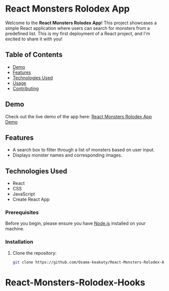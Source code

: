 # React Monsters Rolodex App  

Welcome to the **React Monsters Rolodex App**! This project showcases a simple React application where users can search for monsters from a predefined list. This is my first deployment of a React project, and I'm excited to share it with you!  

## Table of Contents  

- [Demo](#demo)  
- [Features](#features)  
- [Technologies Used](#technologies-used)   
- [Usage](#usage)  
- [Contributing](#contributing)  

## Demo  

Check out the live demo of the app here: [React Monsters Rolodex App Demo](https://osama-keakaty.github.io/React-Monsters-Rolodex-App/)  


## Features  

- A search box to filter through a list of monsters based on user input.  
- Displays monster names and corresponding images.  
 

## Technologies Used  

- React  
- CSS  
- JavaScript  
- Create React App  

### Prerequisites  

Before you begin, please ensure you have [Node.js](https://nodejs.org/) installed on your machine.  

### Installation  

1. Clone the repository:  

   ```bash  
   git clone https://github.com/Osama-keakaty/React-Monsters-Rolodex-App.git
# React-Monsters-Rolodex-Hooks
